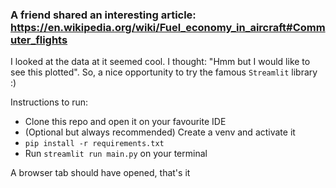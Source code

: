 ### A friend shared an interesting article: https://en.wikipedia.org/wiki/Fuel_economy_in_aircraft#Commuter_flights

I looked at the data at it seemed cool.
I thought: "Hmm but I would like to see this plotted". So, a nice opportunity to try the famous `Streamlit` library :)

Instructions to run:

- Clone this repo and open it on your favourite IDE
- (Optional but always recommended) Create a venv and activate it
- `pip install -r requirements.txt`
- Run `streamlit run main.py` on your terminal

A browser tab should have opened, that's it
